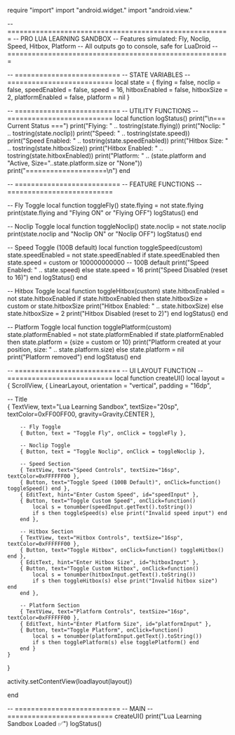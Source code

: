 
require "import"
import "android.widget."
import "android.view."

-- =======================================================
--  PRO LUA LEARNING SANDBOX
--  Features simulated: Fly, Noclip, Speed, Hitbox, Platform
--  All outputs go to console, safe for LuaDroid
-- =======================================================

-- ==========================
-- STATE VARIABLES
-- ==========================
local state = {
flying = false,
noclip = false,
speedEnabled = false,
speed = 16,
hitboxEnabled = false,
hitboxSize = 2,
platformEnabled = false,
platform = nil
}

-- ==========================
-- UTILITY FUNCTIONS
-- ==========================
local function logStatus()
print("\n=== Current Status ===")
print("Flying: " .. tostring(state.flying))
print("Noclip: " .. tostring(state.noclip))
print("Speed: " .. tostring(state.speed))
print("Speed Enabled: " .. tostring(state.speedEnabled))
print("Hitbox Size: " .. tostring(state.hitboxSize))
print("Hitbox Enabled: " .. tostring(state.hitboxEnabled))
print("Platform: " .. (state.platform and "Active, Size="..state.platform.size or "None"))
print("====================\n")
end

-- ==========================
-- FEATURE FUNCTIONS
-- ==========================

-- Fly Toggle
local function toggleFly()
state.flying = not state.flying
print(state.flying and "Flying ON" or "Flying OFF")
logStatus()
end

-- Noclip Toggle
local function toggleNoclip()
state.noclip = not state.noclip
print(state.noclip and "Noclip ON" or "Noclip OFF")
logStatus()
end

-- Speed Toggle (100B default)
local function toggleSpeed(custom)
state.speedEnabled = not state.speedEnabled
if state.speedEnabled then
state.speed = custom or 100000000000 -- 100B default
print("Speed Enabled: " .. state.speed)
else
state.speed = 16
print("Speed Disabled (reset to 16)")
end
logStatus()
end

-- Hitbox Toggle
local function toggleHitbox(custom)
state.hitboxEnabled = not state.hitboxEnabled
if state.hitboxEnabled then
state.hitboxSize = custom or state.hitboxSize
print("Hitbox Enabled: " .. state.hitboxSize)
else
state.hitboxSize = 2
print("Hitbox Disabled (reset to 2)")
end
logStatus()
end

-- Platform Toggle
local function togglePlatform(custom)
state.platformEnabled = not state.platformEnabled
if state.platformEnabled then
state.platform = {size = custom or 10}
print("Platform created at your position, size: " .. state.platform.size)
else
state.platform = nil
print("Platform removed")
end
logStatus()
end

-- ==========================
-- UI LAYOUT FUNCTION
-- ==========================
local function createUI()
local layout = {
ScrollView,
{
LinearLayout,
orientation = "vertical",
padding = "16dp",

-- Title  
        { TextView, text="Lua Learning Sandbox", textSize="20sp", textColor=0xFF00FF00, gravity=Gravity.CENTER },  

        -- Fly Toggle  
        { Button, text = "Toggle Fly", onClick = toggleFly },  

        -- Noclip Toggle  
        { Button, text = "Toggle Noclip", onClick = toggleNoclip },  

        -- Speed Section  
        { TextView, text="Speed Controls", textSize="16sp", textColor=0xFFFFFF00 },  
        { Button, text="Toggle Speed (100B Default)", onClick=function() toggleSpeed() end },  
        { EditText, hint="Enter Custom Speed", id="speedInput" },  
        { Button, text="Toggle Custom Speed", onClick=function()  
            local s = tonumber(speedInput.getText().toString())  
            if s then toggleSpeed(s) else print("Invalid speed input") end  
        end },  

        -- Hitbox Section  
        { TextView, text="Hitbox Controls", textSize="16sp", textColor=0xFFFFFF00 },  
        { Button, text="Toggle Hitbox", onClick=function() toggleHitbox() end },  
        { EditText, hint="Enter Hitbox Size", id="hitboxInput" },  
        { Button, text="Toggle Custom Hitbox", onClick=function()  
            local s = tonumber(hitboxInput.getText().toString())  
            if s then toggleHitbox(s) else print("Invalid hitbox size") end  
        end },  

        -- Platform Section  
        { TextView, text="Platform Controls", textSize="16sp", textColor=0xFFFFFF00 },  
        { EditText, hint="Enter Platform Size", id="platformInput" },  
        { Button, text="Toggle Platform", onClick=function()  
            local s = tonumber(platformInput.getText().toString())  
            if s then togglePlatform(s) else togglePlatform() end  
        end }  
    }  
}  

activity.setContentView(loadlayout(layout))

end

-- ==========================
-- MAIN
-- ==========================
createUI()
print("Lua Learning Sandbox Loaded ✅")
logStatus()

